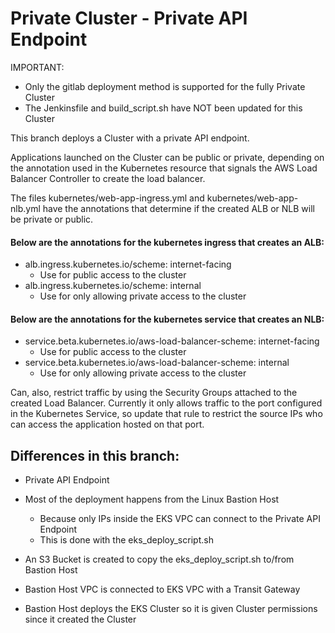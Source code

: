 <h1>Private Cluster - Private API Endpoint</h1>

IMPORTANT:
- Only the gitlab deployment method is supported for the fully Private Cluster
- The Jenkinsfile and build_script.sh have NOT been updated for this Cluster

This branch deploys a Cluster with a private API endpoint.

Applications launched on the Cluster can be public or private, depending on the annotation used in the Kubernetes resource that signals the AWS Load Balancer Controller to create the load balancer.

The files kubernetes/web-app-ingress.yml and kubernetes/web-app-nlb.yml have the annotations that determine if the created ALB or NLB will be private or public.

<h4>Below are the annotations for the kubernetes ingress that creates an ALB:</h4>
    
- alb.ingress.kubernetes.io/scheme: internet-facing
    - Use for public access to the cluster
- alb.ingress.kubernetes.io/scheme: internal
    - Use for only allowing private access to the cluster

<h4>Below are the annotations for the kubernetes service that creates an NLB:</h4>

- service.beta.kubernetes.io/aws-load-balancer-scheme: internet-facing
    - Use for public access to the cluster
- service.beta.kubernetes.io/aws-load-balancer-scheme: internal
    - Use for only allowing private access to the cluster

Can, also, restrict traffic by using the Security Groups attached to the created Load Balancer. Currently it only allows traffic to the port configured in the Kubernetes Service, so update that rule to restrict the source IPs who can access the application hosted on that port.

<h2>Differences in this branch:</h2>

- Private API Endpoint

- Most of the deployment happens from the Linux Bastion Host
    - Because only IPs inside the EKS VPC can connect to the Private API Endpoint
    - This is done with the eks_deploy_script.sh

- An S3 Bucket is created to copy the eks_deploy_script.sh to/from Bastion Host

- Bastion Host VPC is connected to EKS VPC with a Transit Gateway

- Bastion Host deploys the EKS Cluster so it is given Cluster permissions since it created the Cluster
